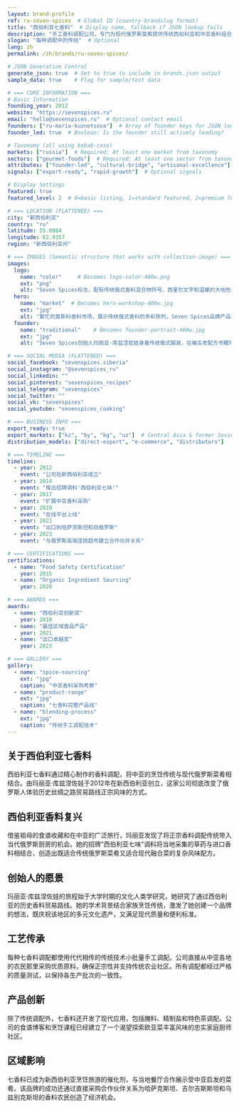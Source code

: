 ```yaml
---
layout: brand-profile
ref: ru-seven-spices  # Global ID (country-brandslug format)
title: "西伯利亚七香料"  # Display name, fallback if JSON lookup fails
description: "手工香料调配公司，专门为现代俄罗斯菜肴提供传统西伯利亚和中亚香料组合。"
slogan: "每种调配中的传统"  # Optional
lang: zh
permalink: /zh/brands/ru-seven-spices/

# JSON Generation Control
generate_json: true  # Set to true to include in brands.json output
sample_data: true    # Flag for sample/test data

# === CORE INFORMATION ===
# Basic Information
founding_year: 2012
website: "https://sevenspices.ru"
email: "hello@sevenspices.ru"  # Optional contact email
founders: ["ru-maria-kuznetsova"]  # Array of founder keys for JSON lookup
founder_led: true  # Boolean: Is the founder still actively leading?

# Taxonomy (all using kebab-case)
markets: ["russia"]  # Required: At least one market from taxonomy
sectors: ["gourmet-foods"]  # Required: At least one sector from taxonomy
attributes: ["founder-led", "cultural-bridge", "artisanal-excellence"]  # Optional attributes
signals: ["export-ready", "rapid-growth"]  # Optional signals

# Display Settings
featured: true
featured_level: 2  # 0=basic listing, 1=standard featured, 2=premium featured

# === LOCATION (FLATTENED) ===
city: "新西伯利亚"
country: "ru"
latitude: 55.0084
longitude: 82.9357
region: "新西伯利亚州"

# === IMAGES (Semantic structure that works with collection-image) ===
images:
  logo:
    name: "color"     # Becomes logo-color-400w.png
    ext: "png"
    alt: "Seven Spices标志，配有传统俄式香料混合物符号、西里尔文字和温暖的大地色调"
  hero:
    name: "market"  # Becomes hero-workshop-400w.jpg
    ext: "jpg"
    alt: "繁忙的莫斯科香料市场，展示传统俄式香料的多彩陈列，Seven Spices品牌产品在市场摊位中显眼展示"
  founder:
    name: "traditional"    # Becomes founder-portrait-400w.jpg
    ext: "jpg"
    alt: "Seven Spices创始人玛丽亚·库兹涅佐娃身着传统俄式服装，在被古老配方书籍环绕的工作室中仔细调配芳香香料"

# === SOCIAL MEDIA (FLATTENED) ===
social_facebook: "sevenspices.siberia"
social_instagram: "@sevenspices_ru"
social_linkedin: ""
social_pinterest: "sevenspices_recipes"
social_telegram: "sevenspices"
social_twitter: ""
social_vk: "sevenspices"
social_youtube: "sevenspices_cooking"

# === BUSINESS INFO ===
export_ready: true
export_markets: ["kz", "by", "kg", "uz"]  # Central Asia & former Soviet states
distribution_models: ["direct-export", "e-commerce", "distributors"]

# === TIMELINE ===
timeline:
  - year: 2012
    event: "公司在新西伯利亚成立"
  - year: 2014
    event: "推出招牌调料'西伯利亚七味'"
  - year: 2017
    event: "扩展中亚香料采购"
  - year: 2019
    event: "在线平台上线"
  - year: 2021
    event: "出口到哈萨克斯坦和白俄罗斯"
  - year: 2023
    event: "与俄罗斯高端连锁超市建立合作伙伴关系"

# === CERTIFICATIONS ===
certifications:
  - name: "Food Safety Certification"
    year: 2015
  - name: "Organic Ingredient Sourcing"
    year: 2020

# === AWARDS ===
awards:
  - name: "西伯利亚创新奖"
    year: 2018
  - name: "最佳区域食品产品"
    year: 2021
  - name: "出口卓越奖"
    year: 2023

# === GALLERY ===
gallery:
  - name: "spice-sourcing"
    ext: "jpg"
    caption: "中亚香料采购考察"
  - name: "product-range"
    ext: "jpg"
    caption: "七香料完整产品线"
  - name: "blending-process"
    ext: "jpg"
    caption: "传统手工调配技术"
---
```


## 关于西伯利亚七香料

西伯利亚七香料通过精心制作的香料调配，将中亚的烹饪传统与现代俄罗斯菜肴相结合。由玛丽亚·库兹涅佐娃于2012年在新西伯利亚创立，这家公司彻底改变了俄罗斯人体验历史丝绸之路贸易路线正宗风味的方式。

## 西伯利亚香料复兴

借鉴祖母的食谱收藏和在中亚的广泛旅行，玛丽亚发现了将正宗香料调配传统带入当代俄罗斯厨房的机会。她的招牌"西伯利亚七味"调料将当地采集的草药与进口香料相结合，创造出既适合传统俄罗斯菜肴又适合现代融合菜的复杂风味配方。

## 创始人的愿景

玛丽亚·库兹涅佐娃的旅程始于大学时期的文化人类学研究，她研究了通过西伯利亚的历史香料贸易路线。她的学术背景结合家族烹饪传统，激发了她创建一个品牌的想法，既庆祝该地区的多元文化遗产，又满足现代质量和便利标准。

## 工艺传承

每种七香料调配都使用代代相传的传统技术小批量手工调配。公司直接从中亚各地的农民那里采购优质原料，确保正宗性并支持传统农业社区。所有调配都经过严格的质量测试，以保持各生产批次的一致性。

## 产品创新

除了传统调配外，七香料还开发了现代应用，包括腌料、精制盐和特色茶调配。公司的食谱博客和烹饪课程已经建立了一个渴望探索欧亚菜丰富风味的忠实家庭厨师社区。

## 区域影响

七香料已成为新西伯利亚烹饪旅游的催化剂，与当地餐厅合作展示受中亚启发的菜肴。该品牌的成功还通过直接采购合作伙伴关系为哈萨克斯坦、吉尔吉斯斯坦和乌兹别克斯坦的香料农民创造了经济机会。